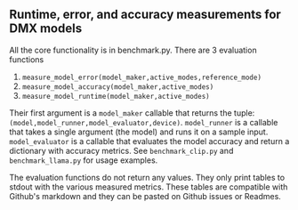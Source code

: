 ## Runtime, error, and accuracy measurements for DMX models

All the core functionality is in benchmark.py. There are 3 evaluation functions
1. `measure_model_error(model_maker,active_modes,reference_mode)`
2. `measure_model_accuracy(model_maker,active_modes)`
3. `measure_model_runtime(model_maker,active_modes)`

Their first argument is a `model_maker` callable that returns the tuple: `(model,model_runner,model_evaluator,device)`.  `model_runner` is a callable that takes a single argument (the model) and runs it on a sample input. `model_evaluator` is a callable that evaluates the model accuracy and return a dictionary with accuracy metrics. See `benchmark_clip.py` and `benchmark_llama.py` for usage examples.

The evaluation functions do not return any values. They only print tables to stdout with the various measured metrics. These tables are compatible with Github's markdown and they can be pasted on Github issues or Readmes. 
